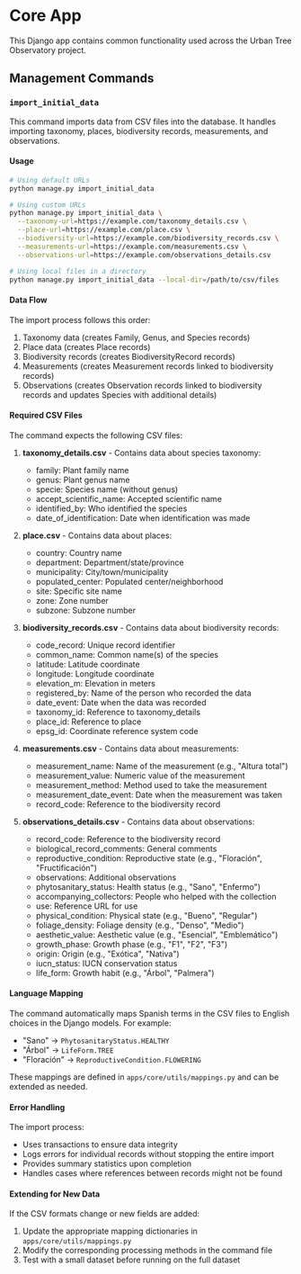 # Core App

This Django app contains common functionality used across the Urban Tree Observatory project.

## Management Commands

### `import_initial_data`

This command imports data from CSV files into the database. It handles importing taxonomy, places, biodiversity records, measurements, and observations.

#### Usage

```bash
# Using default URLs
python manage.py import_initial_data

# Using custom URLs
python manage.py import_initial_data \
  --taxonomy-url=https://example.com/taxonomy_details.csv \
  --place-url=https://example.com/place.csv \
  --biodiversity-url=https://example.com/biodiversity_records.csv \
  --measurements-url=https://example.com/measurements.csv \
  --observations-url=https://example.com/observations_details.csv

# Using local files in a directory
python manage.py import_initial_data --local-dir=/path/to/csv/files
```

#### Data Flow

The import process follows this order:

1. Taxonomy data (creates Family, Genus, and Species records)
2. Place data (creates Place records)
3. Biodiversity records (creates BiodiversityRecord records)
4. Measurements (creates Measurement records linked to biodiversity records)
5. Observations (creates Observation records linked to biodiversity records and updates Species with additional details)

#### Required CSV Files

The command expects the following CSV files:

1. **taxonomy_details.csv** - Contains data about species taxonomy:
   - family: Plant family name
   - genus: Plant genus name
   - specie: Species name (without genus)
   - accept_scientific_name: Accepted scientific name
   - identified_by: Who identified the species
   - date_of_identification: Date when identification was made

2. **place.csv** - Contains data about places:
   - country: Country name
   - department: Department/state/province
   - municipality: City/town/municipality
   - populated_center: Populated center/neighborhood
   - site: Specific site name
   - zone: Zone number
   - subzone: Subzone number

3. **biodiversity_records.csv** - Contains data about biodiversity records:
   - code_record: Unique record identifier
   - common_name: Common name(s) of the species
   - latitude: Latitude coordinate
   - longitude: Longitude coordinate
   - elevation_m: Elevation in meters
   - registered_by: Name of the person who recorded the data
   - date_event: Date when the data was recorded
   - taxonomy_id: Reference to taxonomy_details
   - place_id: Reference to place
   - epsg_id: Coordinate reference system code

4. **measurements.csv** - Contains data about measurements:
   - measurement_name: Name of the measurement (e.g., "Altura total")
   - measurement_value: Numeric value of the measurement
   - measurement_method: Method used to take the measurement
   - measurement_date_event: Date when the measurement was taken
   - record_code: Reference to the biodiversity record

5. **observations_details.csv** - Contains data about observations:
   - record_code: Reference to the biodiversity record
   - biological_record_comments: General comments
   - reproductive_condition: Reproductive state (e.g., "Floración", "Fructificación")
   - observations: Additional observations
   - phytosanitary_status: Health status (e.g., "Sano", "Enfermo")
   - accompanying_collectors: People who helped with the collection
   - use: Reference URL for use
   - physical_condition: Physical state (e.g., "Bueno", "Regular")
   - foliage_density: Foliage density (e.g., "Denso", "Medio")
   - aesthetic_value: Aesthetic value (e.g., "Esencial", "Emblemático")
   - growth_phase: Growth phase (e.g., "F1", "F2", "F3")
   - origin: Origin (e.g., "Exótica", "Nativa")
   - iucn_status: IUCN conservation status
   - life_form: Growth habit (e.g., "Árbol", "Palmera")

#### Language Mapping

The command automatically maps Spanish terms in the CSV files to English choices in the Django models. For example:

- "Sano" → `PhytosanitaryStatus.HEALTHY`
- "Árbol" → `LifeForm.TREE`
- "Floración" → `ReproductiveCondition.FLOWERING`

These mappings are defined in `apps/core/utils/mappings.py` and can be extended as needed.

#### Error Handling

The import process:

- Uses transactions to ensure data integrity
- Logs errors for individual records without stopping the entire import
- Provides summary statistics upon completion
- Handles cases where references between records might not be found

#### Extending for New Data

If the CSV formats change or new fields are added:

1. Update the appropriate mapping dictionaries in `apps/core/utils/mappings.py`
2. Modify the corresponding processing methods in the command file
3. Test with a small dataset before running on the full dataset
